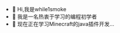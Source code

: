 - 👋 Hi,我是while1smoke
- 👀 我是一名热衷于学习的编程初学者
- 🌱 现在正在学习Minecraft的java插件开发...
  


<!---
while1smoke/while1smoke is a ✨ special ✨ repository because its `README.md` (this file) appears on your GitHub profile.
You can click the Preview link to take a look at your changes.
--->
